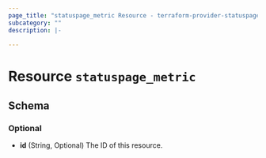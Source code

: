 ```yaml
---
page_title: "statuspage_metric Resource - terraform-provider-statuspage"
subcategory: ""
description: |-
  
---
```


# Resource `statuspage_metric`





## Schema

### Optional

- **id** (String, Optional) The ID of this resource.


